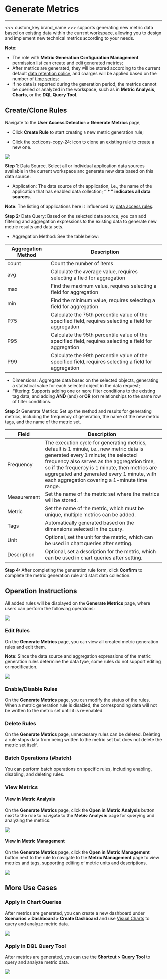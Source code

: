 # Generate Metrics
---

<<< custom_key.brand_name >>> supports generating new metric data based on existing data within the current workspace, allowing you to design and implement new technical metrics according to your needs.

**Note**:

- The role with **Metric Generation Configuration Management** [permission list](../management/role-list.md) can create and edit generated metrics;
- After metrics are generated, they will be stored according to the current default [data retention policy](../billing-method/data-storage.md), and charges will be applied based on the number of [time series](../billing-method/index.md#time-example);
- If no data is reported during the generation period, the metrics cannot be queried or analyzed in the workspace, such as in **Metric Analysis**, **Charts**, or the **DQL Query Tool**.

## Create/Clone Rules

Navigate to the **User Access Detection > Generate Metrics** page,

- Click **Create Rule** to start creating a new metric generation rule;

- Click the :octicons-copy-24: icon to clone an existing rule to create a new one.

![](img/4.rum_metrics_1.png)

**Step 1**: Data Source. Select all or individual application data sources available in the current workspace and generate new data based on this data source.

- Application: The data source of the application, i.e., the name of the application that has enabled data collection; **“ * ” indicates all data sources**.

**Note**: The listing of applications here is influenced by [data access rules](./rumdata_access.md).

**Step 2:** Data Query: Based on the selected data source, you can add filtering and aggregation expressions to the existing data to generate new metric results and data sets.

- Aggregation Method: See the table below:

| Aggregation Method | Description |
| --- | --- |
| count | Count the number of items |
| avg | Calculate the average value, requires selecting a field for aggregation |
| max | Find the maximum value, requires selecting a field for aggregation |
| min | Find the minimum value, requires selecting a field for aggregation |
| P75 | Calculate the 75th percentile value of the specified field, requires selecting a field for aggregation |
| P95 | Calculate the 95th percentile value of the specified field, requires selecting a field for aggregation |
| P99 | Calculate the 99th percentile value of the specified field, requires selecting a field for aggregation |

- Dimensions: Aggregate data based on the selected objects, generating a statistical value for each selected object in the data request;
- Filtering: Supports adding one or more filter conditions to the existing tag data, and adding **AND** (and) or **OR** (or) relationships to the same row of filter conditions.

**Step 3:** Generate Metrics: Set up the method and results for generating metrics, including the frequency of generation, the name of the new metric tags, and the name of the metric set.

| Field | Description |
| --- | --- |
| Frequency | The execution cycle for generating metrics, default is 1 minute, i.e., new metric data is generated every 1 minute; the selected frequency also serves as the aggregation time, so if the frequency is 1 minute, then metrics are aggregated and generated every 1 minute, with each aggregation covering a 1-minute time range. |
| Measurement | Set the name of the metric set where the metrics will be stored. |
| Metric | Set the name of the metric, which must be unique, multiple metrics can be added. |
| Tags | Automatically generated based on the dimensions selected in the query. |
| Unit | Optional, set the unit for the metric, which can be used in chart queries after setting. |
| Description | Optional, set a description for the metric, which can be used in chart queries after setting.

**Step 4:** After completing the generation rule form, click **Confirm** to complete the metric generation rule and start data collection.

## Operation Instructions

All added rules will be displayed on the **Generate Metrics** page, where users can perform the following operations:

![](img/4.rum_metrics_2.png)

### Edit Rules

On the **Generate Metrics** page, you can view all created metric generation rules and edit them.

**Note**: Since the data source and aggregation expressions of the metric generation rules determine the data type, some rules do not support editing or modification.

![](img/4.rum_metrics_3.png)

### Enable/Disable Rules

On the **Generate Metrics** page, you can modify the status of the rules. When a metric generation rule is disabled, the corresponding data will not be written to the metric set until it is re-enabled.

### Delete Rules

On the **Generate Metrics** page, unnecessary rules can be deleted. Deleting a rule stops data from being written to the metric set but does not delete the metric set itself.

### Batch Operations {#batch}

You can perform batch operations on specific rules, including enabling, disabling, and deleting rules.

### View Metrics

#### View in Metric Analysis

On the **Generate Metrics** page, click the **Open in Metric Analysis** button next to the rule to navigate to the **Metric Analysis** page for querying and analyzing the metrics.

![](img/4.rum_metrics_4.png)

#### View in Metric Management

On the **Generate Metrics** page, click the **Open in Metric Management** button next to the rule to navigate to the **Metric Management** page to view metrics and tags, supporting editing of metric units and descriptions.

![](img/4.rum_metrics_6.png)

## More Use Cases

### Apply in Chart Queries

After metrics are generated, you can create a new dashboard under **Scenarios > Dashboard > Create Dashboard** and use [Visual Charts](../scene/visual-chart/chart-query.md) to query and analyze metric data.

![](img/4.rum_metrics_7.png)

### Apply in DQL Query Tool

After metrics are generated, you can use the **Shortcut > [Query Tool](../dql/query.md)** to query and analyze metric data.

![](img/4.rum_metrics_5.png)